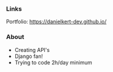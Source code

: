 ### Links

Portfolio: https://danielkert-dev.github.io/

### About

- Creating API's
- Django fan!
- Trying to code 2h/day minimum

